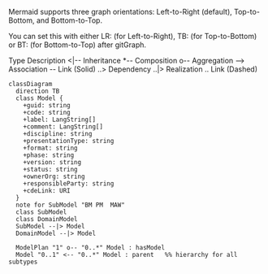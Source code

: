 Mermaid supports three graph orientations: Left-to-Right (default), Top-to-Bottom, and Bottom-to-Top.

You can set this with either LR: (for Left-to-Right), TB: (for Top-to-Bottom) or BT: (for Bottom-to-Top) after gitGraph.

Type	Description
<|--	Inheritance
*--	Composition
o--	Aggregation
-->	Association
--	Link (Solid)
..>	Dependency
..|>	Realization
..	Link (Dashed)


```mermaid
classDiagram
  direction TB
  class Model {
    +guid: string
    +code: string
    +label: LangString[]
    +comment: LangString[]
    +discipline: string
    +presentationType: string
    +format: string
    +phase: string
    +version: string
    +status: string
    +ownerOrg: string
    +responsibleParty: string
    +cdeLink: URI
  }
  note for SubModel "BM	PM	MAW"
  class SubModel
  class DomainModel
  SubModel --|> Model
  DomainModel --|> Model

  ModelPlan "1" o-- "0..*" Model : hasModel
  Model "0..1" <-- "0..*" Model : parent   %% hierarchy for all subtypes
  ```

